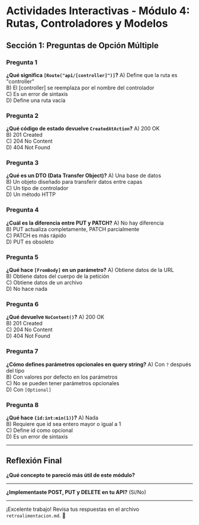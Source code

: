 # Actividades Interactivas - Módulo 4: Rutas, Controladores y Modelos

## Sección 1: Preguntas de Opción Múltiple

### Pregunta 1
**¿Qué significa `[Route("api/[controller]")]`?**
A) Define que la ruta es "controller"  
B) El [controller] se reemplaza por el nombre del controlador  
C) Es un error de sintaxis  
D) Define una ruta vacía

### Pregunta 2
**¿Qué código de estado devuelve `CreatedAtAction`?**
A) 200 OK  
B) 201 Created  
C) 204 No Content  
D) 404 Not Found

### Pregunta 3
**¿Qué es un DTO (Data Transfer Object)?**
A) Una base de datos  
B) Un objeto diseñado para transferir datos entre capas  
C) Un tipo de controlador  
D) Un método HTTP

### Pregunta 4
**¿Cuál es la diferencia entre PUT y PATCH?**
A) No hay diferencia  
B) PUT actualiza completamente, PATCH parcialmente  
C) PATCH es más rápido  
D) PUT es obsoleto

### Pregunta 5
**¿Qué hace `[FromBody]` en un parámetro?**
A) Obtiene datos de la URL  
B) Obtiene datos del cuerpo de la petición  
C) Obtiene datos de un archivo  
D) No hace nada

### Pregunta 6
**¿Qué devuelve `NoContent()`?**
A) 200 OK  
B) 201 Created  
C) 204 No Content  
D) 404 Not Found

### Pregunta 7
**¿Cómo defines parámetros opcionales en query string?**
A) Con `?` después del tipo  
B) Con valores por defecto en los parámetros  
C) No se pueden tener parámetros opcionales  
D) Con `[Optional]`

### Pregunta 8
**¿Qué hace `{id:int:min(1)}`?**
A) Nada  
B) Requiere que id sea entero mayor o igual a 1  
C) Define id como opcional  
D) Es un error de sintaxis

---

## Reflexión Final

**¿Qué concepto te pareció más útil de este módulo?**
_______________________________________________

**¿Implementaste POST, PUT y DELETE en tu API?** (Sí/No)
_______________________________________________

¡Excelente trabajo! Revisa tus respuestas en el archivo `retroalimentacion.md`. 🎉
